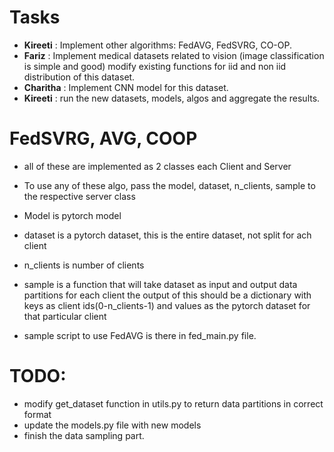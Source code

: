 # Tasks

* __Kireeti__ : Implement other algorithms: FedAVG, FedSVRG, CO-OP.
* __Fariz__ : Implement  medical datasets related to vision (image classification is simple and good) modify existing functions for iid and non iid distribution of this dataset.    
* __Charitha__ : Implement CNN model for this dataset.
* __Kireeti__ : run the new datasets, models, algos and aggregate the results.


# FedSVRG, AVG, COOP

* all of these are implemented as 2 classes each Client and Server
* To use any of these algo, pass the model, dataset, n_clients, sample to the respective server class
* Model is pytorch model 
* dataset is a pytorch dataset, this is the entire dataset, not split for ach client
* n_clients is number of clients
* sample is a function that will take dataset as input and output data partitions for each client the output of this should be a dictionary with keys as client ids(0-n_clients-1) and values as the pytorch dataset for that particular client

* sample script to use FedAVG is there in fed_main.py file.

# TODO: 
* modify get_dataset function in utils.py to return data partitions in correct format
* update the models.py file with new models 
* finish the data sampling part.
    